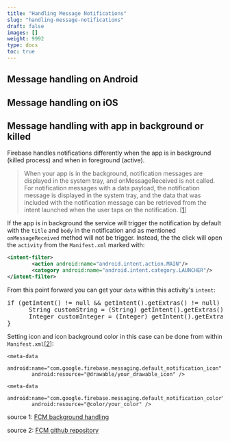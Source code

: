 ```yaml
---
title: "Handling Message Notifications"
slug: "handling-message-notifications"
draft: false
images: []
weight: 9992
type: docs
toc: true
---
```


## Message handling on Android


## Message handling on iOS


## Message handling with app in background or killed
Firebase handles notifications differently when the app is in background (killed process) and when in foreground (active).

> When your app is in the background, notification messages are displayed in the system tray, and onMessageReceived is not called. For notification messages with a data payload, the notification message is displayed in the system tray, and the data that was included with the notification message can be retrieved from the intent launched when the user taps on the notification.
[[1]]

If the app is in background the service will trigger the notification by default with the <code>title</code> and <code>body</code> in the notification and as mentioned <code>onMessageReceived</code> method will not be trigger. Instead, the the click will open the <code>activity</code> from the <code>Manifest.xml</code> marked with:
```xml
<intent-filter>
        <action android:name="android.intent.action.MAIN"/>
        <category android:name="android.intent.category.LAUNCHER"/>
</intent-filter>
```
From this point forward you can get your <code>data</code> within this activity's <code>intent</code>:

<pre>
if (getIntent() != null && getIntent().getExtras() != null) {
      String customString = (String) getIntent().getExtras().get("myStringData");
      Integer customInteger = (Integer) getIntent().getExtras().get("myIntData");
}
</pre>

Setting icon and icon background color in this case can be done from within <code>Manifest.xml</code>[[2]]:


```
<meta-data
        android:name="com.google.firebase.messaging.default_notification_icon"
        android:resource="@drawable/your_drawable_icon" />

<meta-data
        android:name="com.google.firebase.messaging.default_notification_color"
        android:resource="@color/your_color" />
```
source 1: [FCM background handling][1]

source 2: [FCM github repository][2]


  [1]: https://firebase.google.com/support/faq/#fcm-android-background "FCM foreground"
  [2]: https://github.com/firebase/quickstart-android/tree/master/messaging "source"

